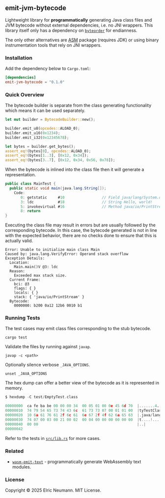 ## emit-jvm-bytecode

Lightweight library for **programmatically** generating Java class files and JVM bytecode without external dependencies, i.e. no JNI wrappers. This library itself only has a dependency on [`byteorder`](https://crates.io/crates/byteorder) for endianness.

The only other alternatives are [ASM](https://asm.ow2.io/asm4-guide.pdf) package (requires JDK) or using binary instrumentation tools that rely on JNI wrappers.

### Installation

Add the dependency below to `Cargo.toml`:

```toml
[dependencies]
emit-jvm-bytecode = "0.1.0"
```

### Quick Overview

The bytecode builder is separate from the class generating functionality which means it can be used separately.

```rust
let mut builder = BytecodeBuilder::new();

builder.emit_u8(opcodes::ALOAD_0);
builder.emit_u16(0x1234);
builder.emit_i32(0x12345678);

let bytes = builder.get_bytes();
assert_eq!(bytes[0], opcodes::ALOAD_0);
assert_eq!(bytes[1..3], [0x12, 0x34]);
assert_eq!(bytes[3..7], [0x12, 0x34, 0x56, 0x78]);
```

When the bytecode is inlined into the class file then it will generate a representation.

```java
public class MainTest {
  public static void main(java.lang.String[]);
    Code:
       0: getstatic     #10                 // Field java/lang/System.out:Ljava/io/PrintStream;
       3: ldc           #18                 // String Hello, world!
       5: invokevirtual #16                 // Method java/io/PrintStream.println:(Ljava/lang/String;)V
       8: return
}
```

Executing the class file may result in errors but are usually followed by the corresponding bytecode. In this case, the bytecode generated is not in line with the expected behavior, there are no checks done to ensure that this is actually valid.

```shell
Error: Unable to initialize main class Main
Caused by: java.lang.VerifyError: Operand stack overflow
Exception Details:
  Location:
    Main.main()V @3: ldc
  Reason:
    Exceeded max stack size.
  Current Frame:
    bci: @3
    flags: { }
    locals: { }
    stack: { 'java/io/PrintStream' }
  Bytecode:
    0000000: b200 0a12 12b6 0010 b1
```

### Running Tests

The test cases may emit class files corresponding to the stub bytecode.

```shell
cargo test
```

Validate the files by running against `javap`.

```shell
javap -c <path>
```

Optionally silence verbose `_JAVA_OPTIONS`.

```shell
unset _JAVA_OPTIONS
```

The hex dump can offer a better view of the bytecode as it is represented in memory.

```c
$ hexdump -C test/EmptyTest.class

00000000  ca fe ba be 00 00 00 34  00 05 01 00 0e 45 6d 70  |.......4.....Emp|
00000010  74 79 54 65 73 74 43 6c  61 73 73 07 00 01 01 00  |tyTestClass.....|
00000020  10 6a 61 76 61 2f 6c 61  6e 67 2f 4f 62 6a 65 63  |.java/lang/Objec|
00000030  74 07 00 03 00 21 00 02  00 04 00 00 00 00 00 00  |t....!..........|
00000040  00 00                                             |..|
00000042
```

Refer to the tests in [`src/lib.rs`](https://github.com/elricmann/emit-jvm-bytecode/blob/main/src/lib.rs) for more cases.

### Related

- [`wasm-emit-text`](https://github.com/elricmann/wasm-emit-text) - programmatically generate WebAssembly text modules.

### License

Copyright © 2025 Elric Neumann. MIT License.
